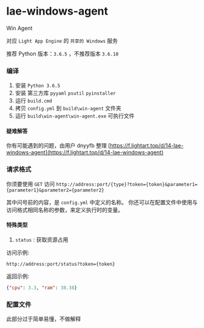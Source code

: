 # lae-windows-agent
Win Agent

对应 `Light App Engine` 的 `共享的 Windows` 服务

推荐 Python 版本：`3.6.5` ，不推荐版本 `3.6.10`

### 编译
1. 安装 `Python 3.6.5`
2. 安装 第三方库 `pyyaml` `psutil` `pyinstaller`
3. 运行 `build.cmd`
4. 拷贝 `config.yml` 到 `build\win-agent` 文件夹
5. 运行 `build\win-agent\win-agent.exe` 可执行文件

#### 疑难解答
你有可能遇到的问题，由用户 dnyyfb 整理 [https://f.lightart.top/d/14-lae-windows-agent](https://f.lightart.top/d/14-lae-windows-agent)

### 请求格式

你须要使用 `GET` 访问 `http://address:port/{type}?token={token}&parameter1={parameter1}&parameter2={parameter2}`

其中问号前的内容，是 `config.yml` 中定义的名称。
你还可以在配置文件中使用与访问格式相同名称的参数，来定义执行时的变量。

#### 特殊类型

1. `status` : 获取资源占用
  
  访问示例: 
  ```
  http://address:port/status?token={token}
  ```
  
  返回示例: 
  ```json
  {"cpu": 3.3, "ram": 38.38}
  ```

### 配置文件
此部分过于简单易懂，不做解释

